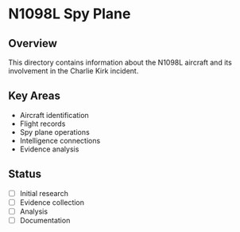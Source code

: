 # N1098L Spy Plane

## Overview
This directory contains information about the N1098L aircraft and its involvement in the Charlie Kirk incident.

## Key Areas
- Aircraft identification
- Flight records
- Spy plane operations
- Intelligence connections
- Evidence analysis

## Status
- [ ] Initial research
- [ ] Evidence collection
- [ ] Analysis
- [ ] Documentation